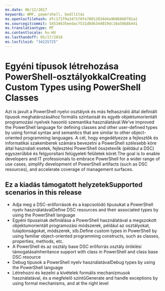 ```yaml
---
ms.date: 06/12/2017
keywords: WMF, powershell, beállítás
ms.openlocfilehash: dfc171f9a3471f8fe7801283dd4a9b06860781a2
ms.sourcegitcommit: 54534635eedacf531d8d6344019dc16a50b8b441
ms.translationtype: MT
ms.contentlocale: hu-HU
ms.lasthandoff: 05/17/2018
ms.locfileid: "34225725"
---
```

# <a name="creating-custom-types-using-powershell-classes"></a><span data-ttu-id="4a03b-102">Egyéni típusok létrehozása PowerShell-osztályokkal</span><span class="sxs-lookup"><span data-stu-id="4a03b-102">Creating Custom Types using PowerShell Classes</span></span>

<span data-ttu-id="4a03b-103">Azt is javult a PowerShell nyelvi osztályok és más felhasználó által definiált típusok meghatározásához formális szintaxisát és egyéb objektumorientált programozási nyelvek hasonló szemantika használatával.</span><span class="sxs-lookup"><span data-stu-id="4a03b-103">We’ve improved the PowerShell language for defining classes and other user-defined types by using formal syntax and semantics that are similar to other object-oriented programming languages.</span></span> <span data-ttu-id="4a03b-104">A cél, hogy engedélyezze a fejlesztők és informatikai szakemberek számára bevezetni a PowerShell szélesebb köre által használati esetek, fejlesztési PowerShell összetevők (például a DSC) egyszerűbbé és felgyorsítani felügyeleti felületek körét.</span><span class="sxs-lookup"><span data-stu-id="4a03b-104">The goal is to enable developers and IT professionals to embrace PowerShell for a wider range of use cases, simplify development of PowerShell artifacts (such as DSC resources), and accelerate coverage of management surfaces.</span></span>

## <a name="supported-scenarios-in-this-release"></a><span data-ttu-id="4a03b-105">Ez a kiadás támogatott helyzetek</span><span class="sxs-lookup"><span data-stu-id="4a03b-105">Supported scenarios in this release</span></span>

-   <span data-ttu-id="4a03b-106">Adja meg a DSC-erőforrások és a kapcsolódó típusukat a PowerShell nyelv használatával</span><span class="sxs-lookup"><span data-stu-id="4a03b-106">Define DSC resources and their associated types by using the PowerShell language</span></span>
-   <span data-ttu-id="4a03b-107">Egyéni típusainak definiálása a PowerShell használatával a megszokott objektumorientált programozási módszerek, például az osztályokat, tulajdonságokat, módszerek, stb.</span><span class="sxs-lookup"><span data-stu-id="4a03b-107">Define custom types in PowerShell by using familiar object-oriented programming constructs, such as classes, properties, methods, etc.</span></span>
-   <span data-ttu-id="4a03b-108">A PowerShell és az osztály base DSC erőforrás osztály öröklési támogatása</span><span class="sxs-lookup"><span data-stu-id="4a03b-108">Inheritance support with class in PowerShell and class base DSC resource</span></span>
-   <span data-ttu-id="4a03b-109">Debug típusok a PowerShell nyelv használatával</span><span class="sxs-lookup"><span data-stu-id="4a03b-109">Debug types by using the PowerShell language</span></span>
-   <span data-ttu-id="4a03b-110">Létrehozni és kezelni a kivételek formális mechanizmusok használatával, és a megfelelő szintű</span><span class="sxs-lookup"><span data-stu-id="4a03b-110">Generate and handle exceptions by using formal mechanisms, and at the right level</span></span>
